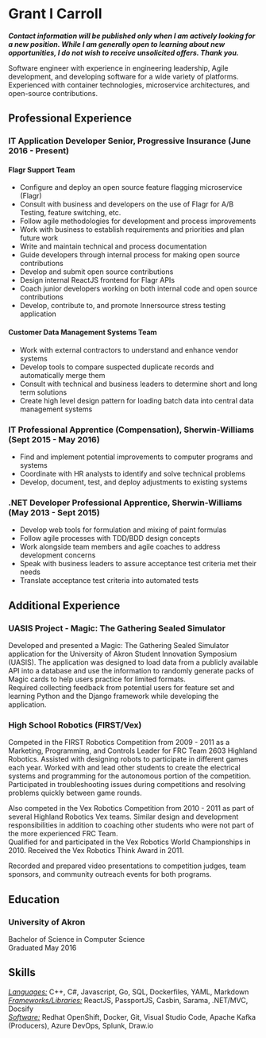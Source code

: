 # Grant I Carroll
***Contact information will be published only when I am actively looking for a new position. While I am generally open to learning about new opportunities, I do not wish to receive unsolicited offers. Thank you.***

<!-- [ [fenriskiba.github.io][site] ] · [ [fakeaddress@gmail.com][email] ] · [ [(555) 555-5555][phone] ]

[site]: https://fenriskiba.github.io
[email]: mailto:fakeaddress@gmail.com
[phone]: tel:+5555555555 -->

Software engineer with experience in engineering leadership, Agile development, and developing software for a wide variety of platforms. Experienced with container technologies, microservice architectures, and open-source contributions.

## Professional Experience
### IT Application Developer Senior, Progressive Insurance (June 2016 - Present)
#### Flagr Support Team
* Configure and deploy an open source feature flagging microservice (Flagr)
* Consult with business and developers on the use of Flagr for A/B Testing, feature switching, etc.
* Follow agile methodologies for development and process improvements
* Work with business to establish requirements and priorities and plan future work
* Write and maintain technical and process documentation
* Guide developers through internal process for making open source contributions
* Develop and submit open source contributions
* Design internal ReactJS frontend for Flagr APIs
* Coach junior developers working on both internal code and open source contributions
* Develop, contribute to, and promote Innersource stress testing application

#### Customer Data Management Systems Team
* Work with external contractors to understand and enhance vendor systems
* Develop tools to compare suspected duplicate records and automatically merge them
* Consult with technical and business leaders to determine short and long term solutions
* Create high level design pattern for loading batch data into central data management systems

### IT Professional Apprentice (Compensation), Sherwin-Williams (Sept 2015 - May 2016)
* Find and implement potential improvements to computer programs and systems
* Coordinate with HR analysts to identify and solve technical problems
* Develop, document, test, and deploy adjustments to existing systems

### .NET Developer Professional Apprentice, Sherwin-Williams (May 2013 - Sept 2015)
* Develop web tools for formulation and mixing of paint formulas
* Follow agile processes with TDD/BDD design concepts
* Work alongside team members and agile coaches to address development concerns
* Speak with business leaders to assure acceptance test criteria met their needs
* Translate acceptance test criteria into automated tests

<!-- ### Student Assistant, University of Akron Science Library (Sept 2012 - Dec 2014)
* Answer common question and direct students to Librarians for research assistance
* Maintain library records of items checked out and received
* Instruct patrons on the use of library search systems to find reference materials -->

## Additional Experience
### UASIS Project - Magic: The Gathering Sealed Simulator
Developed and presented a Magic: The Gathering Sealed Simulator application for the University of Akron Student Innovation Symposium (UASIS). The application was designed to load data from a publicly available API into a database and use the information to randomly generate packs of Magic cards to help users practice for limited formats.  
Required collecting feedback from potential users for feature set and learning Python and the Django framework while developing the application.

### High School Robotics (FIRST/Vex)
Competed in the FIRST Robotics Competition from 2009 - 2011 as a Marketing, Programming, and Controls Leader for FRC Team 2603 Highland Robotics. Assisted with designing robots to participate in different games each year. Worked with and lead other students to create the electrical systems and programming for the autonomous portion of the competition. Participated in troubleshooting issues during competitions and resolving problems quickly between game rounds.

Also competed in the Vex Robotics Competition from 2010 - 2011 as part of several Highland Robotics Vex teams. Similar design and development responsibilities in addition to coaching other students who were not part of the more experienced FRC Team.  
Qualified for and participated in the Vex Robotics World Championships in 2010. Received the Vex Robotics Think Award in 2011.

Recorded and prepared video presentations to competition judges, team sponsors, and community outreach events for both programs.

## Education
### University of Akron
Bachelor of Science in Computer Science  
Graduated May 2016

## Skills
<u>*Languages:*</u> C++, C#, Javascript, Go, SQL, Dockerfiles, YAML, Markdown  
<u>*Frameworks/Libraries:*</u> ReactJS, PassportJS, Casbin, Sarama, .NET/MVC, Docsify  
<u>*Software:*</u> Redhat OpenShift, Docker, Git, Visual Studio Code, Apache Kafka (Producers), Azure DevOps, Splunk, Draw.io